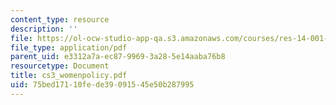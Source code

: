 ```yaml
---
content_type: resource
description: ''
file: https://ol-ocw-studio-app-qa.s3.amazonaws.com/courses/res-14-001-abdul-latif-jameel-poverty-action-lab-executive-training-evaluating-social-programs-2009-spring-2009/75bed17110fede39091545e50b287995_cs3_womenpolicy.pdf
file_type: application/pdf
parent_uid: e3312a7a-ec87-9969-3a28-5e14aaba76b8
resourcetype: Document
title: cs3_womenpolicy.pdf
uid: 75bed171-10fe-de39-0915-45e50b287995
---
```

